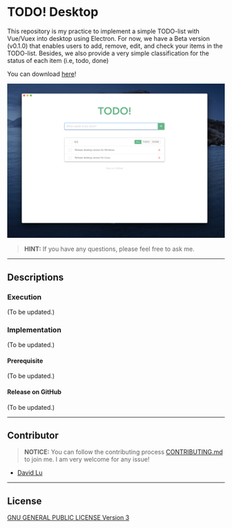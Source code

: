 # TODO! Desktop

This repository is my practice to implement a simple TODO-list with Vue/Vuex into desktop using Electron. For now, we have a Beta version (v0.1.0) that enables users to add, remove, edit, and check your items in the TODO-list. Besides, we also provide a very simple classification for the status of each item (i.e, todo, done)

You can download [here](https://github.com/yungshenglu/TODO-Desktop/releases)!

![](assets/img/TODO!-desktop.png)

> **HINT:** If you have any questions, please feel free to ask me.

---

## Descriptions

### Execution

(To be updated.)

### Implementation

(To be updated.)

#### Prerequisite

(To be updated.)

#### Release on GitHub

(To be updated.)

---

## Contributor

> **NOTICE:** You can follow the contributing process [CONTRIBUTING.md](CONTRIBUTING.md) to join me. I am very welcome for any issue!

- [David Lu](https://github.com/yungshenglu)

---

## License

[GNU GENERAL PUBLIC LICENSE Version 3](LICENSE)
